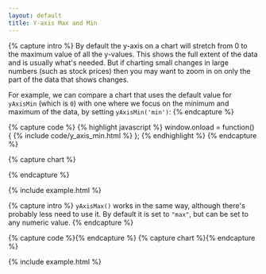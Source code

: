 ```yaml
---
layout: default
title: Y-axis Max and Min
---
```


{% capture intro %}
By default the y-axis on a chart will stretch from 0 to the maximum value of
all the y-values. This shows the full extent of the data and is usually what's
needed. But if charting small changes in large numbers (such as stock prices)
then you may want to zoom in on only the part of the data that shows changes.

For example, we can compare a chart that uses the default value for `yAxisMin`
(which is `0`) with one where we focus on the minimum and maximum of the data, by setting
`yAxisMin('min')`:
{% endcapture %}


{% capture code %}
{% highlight javascript %}
window.onload = function() {
{% include code/y_axis_min.html %}
};
{% endhighlight %}
{% endcapture %}


{% capture chart %}
<div class="pub">
    <div id="chart-yaxis-min-1"> </div>
</div>
<div class="pub">
    <div id="chart-yaxis-min-2"> </div>
</div>
<script>
loadstack.push(function(win){
    {% include code/y_axis_min.html %}
});
</script>
{% endcapture %}

{% include example.html %}



{% capture intro %}
`yAxisMax()` works in the same way, although there's probably less need to use
it. By default it is set to `"max"`, but can be set to any numeric value.
{% endcapture %}

{% capture code %}{% endcapture %}
{% capture chart %}{% endcapture %}

{% include example.html %}
